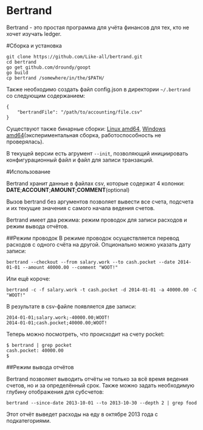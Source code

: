 Bertrand
========

Bertrand - это простая программа для учёта финансов для тех, кто не хочет изучать ledger.

#Сборка и установка

    git clone https://github.com/Like-all/bertrand.git
    cd bertrand
    go get github.com/droundy/goopt
    go build
    cp bertrand /somewhere/in/the/$PATH/

Также необходимо создать файл config.json в директории `~/.bertrand` со следующим содержанием:

    {
        "bertrandFile": "/path/to/accounting/file.csv"
    }

Существуют также бинарные сборки: [Linux amd64](http://wasteland.it-the-drote.tk/appstore/bertrand/linux/amd64/bertrand), [Windows amd64](http://wasteland.it-the-drote.tk/appstore/bertrand/windows/amd64/bertrand.exe)(экспериментальная сборка, работоспособность не проверялась).

В текущей версии есть агрумент `--init`, позволяющий инициировать конфигурационный файл и файл для записи транзакций.

#Использование

Bertrand хранит данные в файлах csv, которые содержат 4 колонки: **DATE**;**ACCOUNT**;**AMOUNT**;**COMMENT**(optional)

Вызов bertrand без аргументов позволяет вывести все счета, подсчета и их текущие значения с самого начала ведения счетов.

Bertrand имеет два режима: режим проводок для записи расходов и режим вывода отчётов.

##Режим проводок
В режиме проводок осуществляется перевод расходов с одного счёта на другой. Опционально можно указать дату записи:

    bertrand --checkout --from salary.work --to cash.pocket --date 2014-01-01 --amount 40000.00 --comment "WOOT!"

Или ещё короче:

    bertrand -c -f salary.work -t cash.pocket -d 2014-01-01 -a 40000.00 -C "WOOT!"

В результате в csv-файле появляется две записи:

    2014-01-01;salary.work;-40000.00;WOOT!
    2014-01-01;cash.pocket;40000.00;WOOT!

Теперь можно посмотреть, что происходит на счету pocket:

    $ bertrand | grep pocket
    cash.pocket: 40000.00
    $

##Режим вывода отчётов

Bertrand позволяет выводить отчёты не только за всё время ведения счетов, но и за определённый срок. Также можно задать необходимую глубину отображения для субсчетов:

    bertrand --since-date 2013-10-01 --to 2013-10-30 --depth 2 | grep food

Этот отчёт выведет расходы на еду в октябре 2013 года с подкатегориями.

